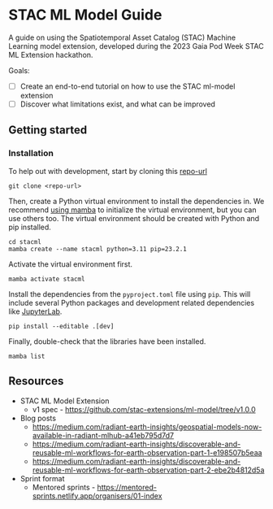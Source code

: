 # STAC ML Model Guide

A guide on using the Spatiotemporal Asset Catalog (STAC) Machine Learning model
extension, developed during the 2023 Gaia Pod Week STAC ML Extension hackathon.

Goals:
- [ ] Create an end-to-end tutorial on how to use the STAC ml-model extension
- [ ] Discover what limitations exist, and what can be improved

## Getting started

### Installation

To help out with development, start by cloning this [repo-url](/../../)

    git clone <repo-url>

Then, create a Python virtual environment to install the dependencies in.
We recommend [using mamba](https://mamba.readthedocs.io/en/latest/installation.html)
to initialize the virtual environment, but you can use others too.
The virtual environment should be created with Python and pip installed.

    cd stacml
    mamba create --name stacml python=3.11 pip=23.2.1

Activate the virtual environment first.

    mamba activate stacml

Install the dependencies from the `pyproject.toml` file using `pip`. This will
include several Python packages and development related dependencies like
[JupyterLab](https://github.com/jupyterlab/jupyterlab).

    pip install --editable .[dev]

Finally, double-check that the libraries have been installed.

    mamba list


## Resources

- STAC ML Model Extension
  - v1 spec - https://github.com/stac-extensions/ml-model/tree/v1.0.0
- Blog posts
  - https://medium.com/radiant-earth-insights/geospatial-models-now-available-in-radiant-mlhub-a41eb795d7d7
  - https://medium.com/radiant-earth-insights/discoverable-and-reusable-ml-workflows-for-earth-observation-part-1-e198507b5eaa
  - https://medium.com/radiant-earth-insights/discoverable-and-reusable-ml-workflows-for-earth-observation-part-2-ebe2b4812d5a
- Sprint format
  - Mentored sprints - https://mentored-sprints.netlify.app/organisers/01-index
